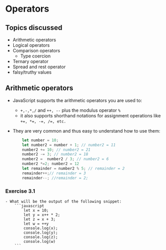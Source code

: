 # Operators

## Topics discussed

- Arithmetic operators
- Logical operators
- Comparison operators
    - Type coercion
- Ternary operator
- Spread  and rest operator
- falsy/truthy values

## Arithmetic operators

- JavaScript  supports the arithmetic operators you are used to:
    - `+,-,*,/` and `++, --` plus the modulus operator `%`
    - it also supports shorthand notations for assignment operations like `+=, *=, -=, /=, etc.`

- They are very common and thus easy to understand how to use them:
    ```javascript
        let number = 10;
        let number2 = number + 1; // number2 = 11
        number2 += 10; // number2 = 21
        number2 -= 3; // number2 = 18
        number2 =  number2 / 3; // number2 = 6
        number2 *=2; number2 = 12
        let remainder = number2 % 5; // remainder = 2
        remainder++;// remainder = 3
        remainder--; //remainder = 2;
    ```

### Exercise 3.1
    - What will be the output of the following snippet:
        ```javascript
            let x = 10;
            let y = x++ * 2;
            let z = x + 3;
            let w = ++y
            console.log(x);
            console.log(y);
            console.log(z);
            console.log(w)
        ```